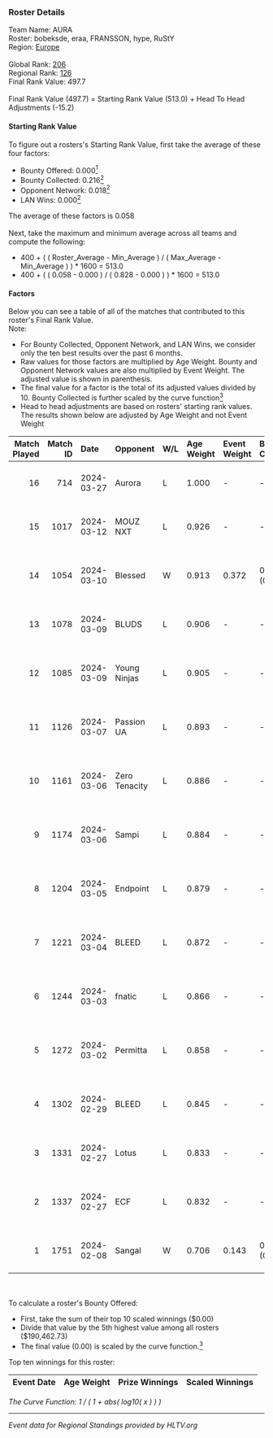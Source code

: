 ### Roster Details<br />
Team Name: AURA<br />
Roster: bobeksde, eraa, FRANSSON, hype, RuStY<br />
Region: [Europe]( ../standings_europe.md)<br />
<br />
Global Rank: [206](../standings_global.md)<br />
Regional Rank: [126]( ../standings_europe.md)<br />
Final Rank Value:  497.7<br />
<br />
Final Rank Value (497.7) = Starting Rank Value (513.0) + Head To Head Adjustments (-15.2)<br />

#### Starting Rank Value<br />
To figure out a rosters's Starting Rank Value, first take the average of these four factors:<br />
- Bounty Offered: 0.000[<sup>1</sup>](#table2)
- Bounty Collected: 0.216[<sup>2</sup>](#table1)
- Opponent Network: 0.018[<sup>2</sup>](#table1)
- LAN Wins: 0.000[<sup>2</sup>](#table1)

The average of these factors is 0.058<br />
<br />
Next, take the maximum and minimum average across all teams and compute the following:<br />
- 400 + ( ( Roster_Average - Min_Average ) / ( Max_Average - Min_Average ) ) * 1600 = 513.0
- 400 + ( ( 0.058 - 0.000 ) / ( 0.828 - 0.000 ) ) * 1600 = 513.0


#### Factors<br />
Below you can see a table of all of the matches that contributed to this roster's Final Rank Value.<br />
Note:<br />

- For Bounty Collected, Opponent Network, and LAN Wins, we consider only the ten best results over the past 6 months.
- Raw values for those factors are multiplied by Age Weight. Bounty and Opponent Network values are also multiplied by Event Weight. The adjusted value is shown in parenthesis.
- The final value for a factor is the total of its adjusted values divided by 10. Bounty Collected is further scaled by the curve function[<sup>3</sup>](#curveFunction)
- Head to head adjustments are based on rosters' starting rank values. The results shown below are adjusted by Age Weight and not Event Weight
<span id="table1"></span><br />


| Match Played | Match ID | Date       | Opponent      | W/L | Age Weight | Event Weight | Bounty Collected | Opponent Network | LAN Wins  | H2H Adj. | Roster                                         |
| -: | -: | :- | :- | :- | :- | :- | :- | :- | :- | -: | :- |
|           16 |      714 | 2024-03-27 | Aurora        | L   | 1.000      | -            | -                | -                | -         |    -0.37 | bobeksde, eraa, FRANSSON, hype, RuStY          |
|           15 |     1017 | 2024-03-12 | MOUZ NXT      | L   | 0.926      | -            | -                | -                | -         |    -2.37 | Burmylov, Chr1zN, Neityu, PR, sirah            |
|           14 |     1054 | 2024-03-10 | Blessed       | W   | 0.913      | 0.372        | 0.007 (0.002)    | 0.324 (0.110)    | 0 (0.000) |    22.42 | bondik, guthriee, j3kie, Smash, t3ns1on        |
|           13 |     1078 | 2024-03-09 | BLUDS         | L   | 0.906      | -            | -                | -                | -         |    -5.71 | jayzaR, Ludwig, Twinkey, virree, zen           |
|           12 |     1085 | 2024-03-09 | Young Ninjas  | L   | 0.905      | -            | -                | -                | -         |    -2.12 | BluePho3nix, jocab, maxster, MisteM, Silence   |
|           11 |     1126 | 2024-03-07 | Passion UA    | L   | 0.893      | -            | -                | -                | -         |    -2.66 | bobeksde, eraa, Golden, Plopski, RuStY         |
|           10 |     1161 | 2024-03-06 | Zero Tenacity | L   | 0.886      | -            | -                | -                | -         |    -4.03 | aVN, brutmonster, Cjoffo, nEMANHA, simke       |
|            9 |     1174 | 2024-03-06 | Sampi         | L   | 0.884      | -            | -                | -                | -         |    -2.55 | bobeksde, eraa, Golden, Plopski, RuStY         |
|            8 |     1204 | 2024-03-05 | Endpoint      | L   | 0.879      | -            | -                | -                | -         |    -4.16 | bobeksde, eraa, Golden, Plopski, RuStY         |
|            7 |     1221 | 2024-03-04 | BLEED         | L   | 0.872      | -            | -                | -                | -         |    -1.09 | CeRq, CYPHER, faveN, hampus, VLDN              |
|            6 |     1244 | 2024-03-03 | fnatic        | L   | 0.866      | -            | -                | -                | -         |    -1.10 | bobeksde, eraa, Golden, Plopski, RuStY         |
|            5 |     1272 | 2024-03-02 | Permitta      | L   | 0.858      | -            | -                | -                | -         |    -3.08 | bobeksde, eraa, Golden, Plopski, RuStY         |
|            4 |     1302 | 2024-02-29 | BLEED         | L   | 0.845      | -            | -                | -                | -         |    -1.15 | CeRq, CYPHER, faveN, hampus, lauNX             |
|            3 |     1331 | 2024-02-27 | Lotus         | L   | 0.833      | -            | -                | -                | -         |   -12.75 | Consume, Maki, rbfurious, ROGA, Šego           |
|            2 |     1337 | 2024-02-27 | ECF           | L   | 0.832      | -            | -                | -                | -         |   -10.96 | byr9, kensizor, munch, Polbandana, s4ltovsk1yy |
|            1 |     1751 | 2024-02-08 | Sangal        | W   | 0.706      | 0.143        | 0.000 (0.000)    | 0.685 (0.069)    | 0 (0.000) |    16.43 | Ganginho, LNZ, sausol, xfl0ud, yxngstxr        |

<br />
<span id="table2"></span><br />
To calculate a roster's Bounty Offered:<br />

- First, take the sum of their top 10 scaled winnings ($0.00)
- Divide that value by the 5th highest value among all rosters ($190,462.73)
- The final value (0.00) is scaled by the curve function.[<sup>3</sup>](#curveFunction)

Top ten winnings for this roster:<br />

| Event Date | Age Weight | Prize Winnings | Scaled Winnings |
| :- | -: | :- | :- |


<span id="curveFunction"></span>_The Curve Function: 1 / ( 1 + abs( log10( x ) ) )_<br />

---
_Event data for Regional Standings provided by HLTV.org_<br />
